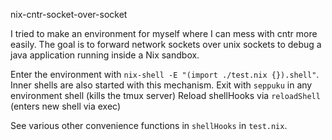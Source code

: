nix-cntr-socket-over-socket

I tried to make an environment for myself where I can mess with cntr more easily.
The goal is to forward network sockets over unix sockets to debug a java application running inside a Nix sandbox.

Enter the environment with `nix-shell -E "(import ./test.nix {}).shell"`.
Inner shells are also started with this mechanism.
Exit with `seppuku` in any environment shell (kills the tmux server)
Reload shellHooks via `reloadShell` (enters new shell via exec)

See various other convenience functions in `shellHooks` in `test.nix`.
